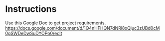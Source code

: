 # Instructions  
  Use this Google Doc to get project requirements.
  https://docs.google.com/document/d/1Q4nHFHQN7dNRl8xQjuc3zUBd0cM0gSWDeDwSuDYOPo0/edit
